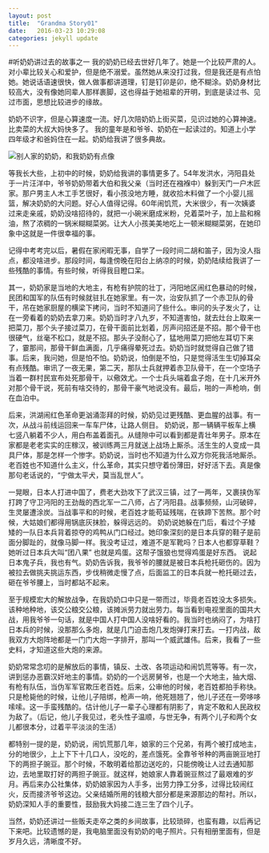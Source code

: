 ```yaml
---
layout: post
title:  "Grandma Story01"
date:   2016-03-23 10:29:08
categories: jekyll update
---
```


#听奶奶讲过去的故事之一
我的奶奶已经去世好几年了。她是一个比较严肃的人。对小辈比较关心和爱护，但是绝不溺爱。虽然她从来没打过我，但是我还是有点怕她。她说话语速很快，做人做事都讲道理，钉是钉卯是卯，绝不糊涂。奶奶身材比较高大，没有像她同辈人那样裹脚，这也得益于她祖辈的开明，到底是读过书、见过市面，思想比较进步的缘故。

奶奶不识字，但是心算速度一流。好几次陪奶奶上街买菜，见识过她的心算神速。比卖菜的大叔大妈快多了。 我的童年是和爷爷、奶奶在一起读过的。知道上小学四年级才和爸妈住在一起。奶奶给我讲了很多典故。

![别人家的奶奶，和我奶奶有点像](http://upload-images.jianshu.io/upload_images/1647554-87532263bd301604.png?imageMogr2/auto-orient/strip%7CimageView2/2/w/1240)

等我长大些，上初中的时候，奶奶给我讲的事情更多了。54年发洪水，沔阳县处于一片汪洋中，爷爷奶奶带着大伯和我父亲（当时还在襁褓中）躲到天门一户木匠家。那户男主人木工手艺很好，看小孩没地方睡，就收拾木料做了一个小婴儿摇篮，解决奶奶的大问题。好心人值得记得。60年闹饥荒，大米很少，有一次姨婆过来走亲戚，奶奶没啥招待的，就把一小碗米磨成米粉，兑着菜叶子，加上盐和棉油，熬了浓稠的一锅米糊糊菜粥。让大人小孩美美地吃上一顿米糊糊菜粥，在她印象中这就是一件很幸福的事。

记得中考考完以后，暑假在家闲暇无事，自学了一段时间二胡和笛子，因为没人指点，都没啥进步。那段时间，每逢傍晚在阳台上纳凉的时候，奶奶陆续给我讲了一些残酷的事情。有些时候，听得我目瞪口呆。

其一，奶奶家是当地的大地主，有枪有护院的壮丁，沔阳地区闹红色暴动的时候，民团和国军的队伍有时候就驻扎在她家里。有一次，治安队抓了一个赤卫队的骨干，吊在她家厨屋的横梁下拷问，当时不知道问了些什么。审问的头子发火了，让在一旁看着的奶奶去拿刀来。奶奶当时才八九岁，不知道害怕，就去灶台上取来一把菜刀，那个头子接过菜刀，在骨干面前比划着，厉声问招还是不招。那个骨干也很硬气，丝毫不松口，就是不招。那头子没耐心了，猛地用菜刀把他左耳切下来了，霎那间，那骨干鲜血满面，几乎痛得晕死过去。奶奶当时就觉得自己做了错事。后来，我问她，但是怕不怕。奶奶说，怕倒是不怕，只是觉得活生生切掉耳朵有点残酷。审讯了一夜无果，第二天，那队士兵就押着赤卫队骨干，在一个空场子当着一群村民宣布处死那骨干，以儆效尤。一个士兵头端着盒子炮，在十几米开外对那个骨干说，死前有啥交待的，那骨干豪气地说没有。最后，啪的一声枪响，倒在血泊中。

后来，洪湖闹红色革命更汹涌澎拜的时候，奶奶见过更残酷、更血腥的战事。有一次，从战斗前线运回来一车车尸体，让路人侧目。 奶奶说，那一辆辆平板车上横七竖八躺着不少人，用白布盖着面孔。从缝隙中可以看到都是青壮年男子。原本在家都是老老实实的庄稼汉，被训练两三月就送上战场上厮杀。活生生的人变成一具具尸体，那是怎样一个惨字。奶奶说，当时也不知道为什么双方你死我活地厮杀。老百姓也不知道什么主义，什么革命，其实只想守着份薄田，好好活下去。真是像那句老话说的，“宁做太平犬，莫当乱世人”。

一晃眼，日本人打进中国了，费老大劲攻下了武汉三镇，过了一两年，又裹挟伪军打跨了守卫沔阳的王劲哉的西北军一二八师，占了沔阳县。战事频频，山河破碎，生灵屡遭涂炭。当战事平和的时候，老百姓才能苟延残喘，在铁蹄下苦熬。那个时候，大姑娘们都得用锅底灰抹脸，躲得远远的。 奶奶说她躲在门后，看过个子矮矮的一队日本兵背着掠夺的鸡鸭从门口经过。她印象深刻的是日本兵穿的鞋子是前面分脚趾的，就像马脚一样。我没考证过，难道不是军靴吗？日本人也都穿草鞋？她听过日本兵大叫“团八果” 也就是鸡蛋。这帮子饿狼也觉得鸡蛋是好东西。 说起日本鬼子兵，我也有气。奶奶告诉我，我爷爷的腰就是被日本兵枪托砸伤的。因为被拉去做挑夫挑运东西，步伐稍微走慢了点，后面监工的日本兵就一枪托砸过去，砸在爷爷腰上，当时都站不起来。

至于规模宏大的解放战争，在我奶奶口中只是一带而过，毕竟老百姓没太多损失。该种地种地，该交公粮交公粮，该摊派劳力就出劳力。每当看到电视里面的国共大战，用我爷爷一句话，就是中国人打中国人没啥好看的。我当时也纳闷了，为啥打日本兵的时候，没那那么多炮，就是几门迫击炮几发炮弹打来打去。一打内战，敌我双方大炮阵地都是一门门大炮一字排开，那叫一个威武雄伟。后来，我看了一些史料，才知道这些大炮的来源。

奶奶常常念叨的是解放后的事情，镇反、土改、各项运动和闹饥荒等等。有一次，讲到惩办恶霸汉奸地主的事情。奶奶的一个远房舅爷，也是一个大地主，抽大烟、有枪有队伍，当伪军军官欺压老百姓。后来，公审他的时候，老百姓都拍手称快。只是枪毙他的时候，让他儿子陪绑，枪声一响，他死翘翘了，他儿子还在一旁哆哆嗦嗦。这一手蛮残酷的。估计他儿子一辈子心理都有阴影了，肯定不敢和人民政权为敌了。（后记，他儿子我见过，老头性子温顺，与世无争，有两个儿子和两个女儿都很本分，过着平平淡淡的生活）

都特别一提的是，奶奶说，闹饥荒那几年，娘家的三个兄弟，有两个被打成地主，分的地很少，上上下下十几口人，没吃的，差点饿死。全靠爷爷种的两亩豌豆地打下的两担子豌豆。那个时候，不敢明着给那边送吃的，只能傍晚让人过去通知那边，去地里取打好的两担子豌豆。就这样，她娘家人靠着豌豆熬过了最艰难的岁月。再后来办公社集体，奶奶娘家因为人手多，出劳力挣工分多，过得比较闹红火，反而接济爷爷这边。父亲结婚所用的钱粮大部分都是来源那边的帮衬。所以，奶奶深知人手的重要性，鼓励我大妈接二连三生了四个儿子。

当然，奶奶还讲过一些贩夫走卒之类的乡间故事，比较琐碎，也蛮有趣，以后再记下来吧。比较遗憾的是，我电脑里面没有奶奶的电子照片。只有相册里面有，但是岁月久远，清晰度不好。
